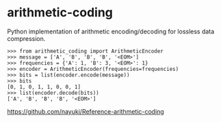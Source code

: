 # arithmetic-coding

Python implementation of arithmetic encoding/decoding for lossless data compression.











```pycon
>>> from arithmetic_coding import ArithmeticEncoder
>>> message = ['A', 'B', 'B', 'B', '<EOM>']
>>> frequencies = {'A': 1, 'B': 3, '<EOM>': 1}
>>> encoder = ArithmeticEncoder(frequencies=frequencies)
>>> bits = list(encoder.encode(message))
>>> bits
[0, 1, 0, 1, 1, 0, 0, 1]
>>> list(encoder.decode(bits))
['A', 'B', 'B', 'B', '<EOM>']
```



https://github.com/nayuki/Reference-arithmetic-coding
